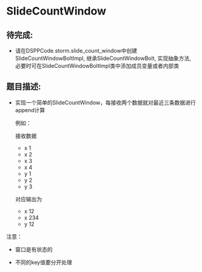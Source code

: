# SlideCountWindow

## 待完成:

* 请在DSPPCode.storm.slide_count_window中创建SlideCountWindowBoltImpl, 继承SlideCountWindowBolt, 实现抽象方法,
必要时可在SlideCountWindowBoltImpl类中添加成员变量或者内部类

## 题目描述:

* 实现一个简单的SlideCountWindow，每接收两个数据就对最近三条数据进行append计算
  
  例如： 
  
  接收数据
   
  - x 1 
  - x 2 
  - x 3
  - x 4
  - y 1
  - y 2
  - y 3
  
  对应输出为
  
  - x 12
  - x 234   
  - y 12
  
 注意：  
 - 窗口是有状态的
        
 - 不同的key值要分开处理